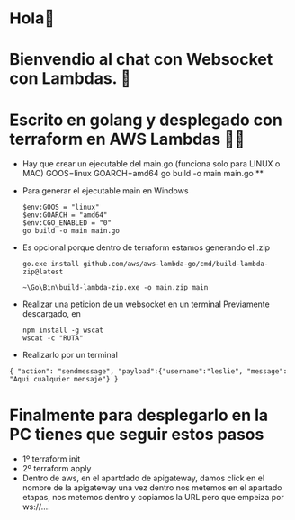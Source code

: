 # Hola👋 
# Bienvendio al chat con Websocket con Lambdas. 🚀
# Escrito en golang y desplegado con terraform en AWS Lambdas 👨‍💻

  *  Hay que crear un ejecutable del main.go (funciona solo para LINUX o MAC)
    GOOS=linux GOARCH=amd64 go build -o main main.go **

  * Para generar el ejecutable main en Windows
    ```
    $env:GOOS = "linux"
    $env:GOARCH = "amd64"
    $env:CGO_ENABLED = "0"
    go build -o main main.go

    ```
  * Es opcional porque dentro de terraform estamos generando el .zip
    ```
    go.exe install github.com/aws/aws-lambda-go/cmd/build-lambda-zip@latest

    ~\Go\Bin\build-lambda-zip.exe -o main.zip main 
    ```

 * Realizar una peticion de un websocket en un terminal 
   Previamente descargado, en 
    ```
    npm install -g wscat 
    wscat -c "RUTA"
    ```
  * Realizarlo por un terminal 

   ``` { "action": "sendmessage", "payload":{"username":"leslie", "message": "Aqui cualquier mensaje"} } ```

# Finalmente para desplegarlo en la PC tienes que seguir estos pasos
 * 1º terraform init
 * 2º terraform apply
 * Dentro de aws, en el apartdado de apigateway, damos click en el nombre de la apigateway
  una vez dentro nos metemos en el apartado etapas, nos metemos dentro y copiamos la URL pero que empeiza por ws://....
